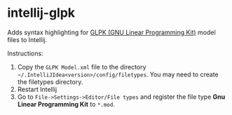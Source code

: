 # intellij-glpk
Adds syntax highlighting for [GLPK (GNU Linear Programming Kit)](https://www.gnu.org/software/glpk/) model files to Intellij.

Instructions:
1. Copy the `GLPK Model.xml` file to the directory `~/.IntelliJIdea<version>/config/filetypes`. You may need to create the filetypes directory.
1. Restart Intellij
1. Go to `File->Settings->Editor/File types` and register the file type **Gnu Linear Programming Kit** to `*.mod`.

